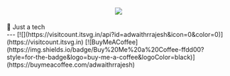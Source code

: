 <h1 align="center">
    <img src="https://readme-typing-svg.herokuapp.com/?font=Righteous&size=35&center=true&vCenter=true&width=500&height=70&duration=4000&lines=Hi+There!+👋;+I'm+Adwaith+R+Rajesh🧑🏻‍💻!;" />
</h1>
🔭 Just a tech <br>
---
[![](https://visitcount.itsvg.in/api?id=adwaithrrajesh&icon=0&color=0)](https://visitcount.itsvg.in)
[![BuyMeACoffee](https://img.shields.io/badge/Buy%20Me%20a%20Coffee-ffdd00?style=for-the-badge&logo=buy-me-a-coffee&logoColor=black)](https://buymeacoffee.com/adwaithrrajesh) 
